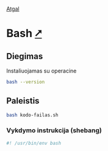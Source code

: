 [Atgal](./readme.md)

# Bash [&#x2B67;](https://www.gnu.org/software/bash/)

## Diegimas

Instaliuojamas su operacine

```bash
bash --version
```

## Paleistis

```bash
bash kodo-failas.sh
```

### Vykdymo instrukcija (shebang)

```bash
#! /usr/bin/env bash
```
